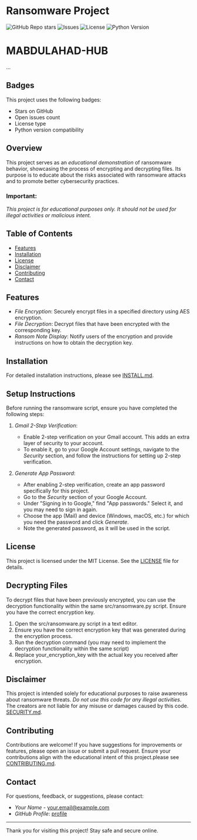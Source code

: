 # Ransomware Project

![GitHub Repo stars](https://img.shields.io/github/stars/yourusername/MABDULAHAD-HUB?style=social)
![Issues](https://img.shields.io/github/issues/yourusername/MABDULAHAD-HUB)
![License](https://img.shields.io/badge/license-MIT-brightgreen)
![Python Version](https://img.shields.io/badge/python-3.8%2B-blue)

# MABDULAHAD-HUB

...

## Badges

This project uses the following badges:
- Stars on GitHub
- Open issues count
- License type
- Python version compatibility

## Overview
This project serves as an *educational demonstration* of ransomware behavior, showcasing the process of encrypting and decrypting files. Its purpose is to educate about the risks associated with ransomware attacks and to promote better cybersecurity practices.

### Important: 
*This project is for educational purposes only. It should not be used for illegal activities or malicious intent.*

## Table of Contents
- [Features](#features)
- [Installation](#installation)
- [License](#license)
- [Disclaimer](#disclaimer)
- [Contributing](#contributing)
- [Contact](#contact)

## Features
- *File Encryption*: Securely encrypt files in a specified directory using AES encryption.
- *File Decryption*: Decrypt files that have been encrypted with the corresponding key.
- *Ransom Note Display*: Notify users of the encryption and provide instructions on how to obtain the decryption key.

## Installation
For detailed installation instructions, please see [INSTALL.md](INSTALL.md).

## Setup Instructions

Before running the ransomware script, ensure you have completed the following steps:

1. *Gmail 2-Step Verification*:
   - Enable 2-step verification on your Gmail account. This adds an extra layer of security to your account.
   - To enable it, go to your Google Account settings, navigate to the *Security* section, and follow the instructions for setting up 2-step verification.

2. *Generate App Password*:
   - After enabling 2-step verification, create an app password specifically for this project.
   - Go to the *Security* section of your Google Account.
   - Under "Signing in to Google," find "App passwords." Select it, and you may need to sign in again.
   - Choose the app (Mail) and device (Windows, macOS, etc.) for which you need the password and click *Generate*.
   - Note the generated password, as it will be used in the script.

## License
This project is licensed under the MIT License. See the [LICENSE](LICENSE) file for details.

## Decrypting Files
To decrypt files that have been previously encrypted, you can use the decryption functionality within the same src/ransomware.py script. Ensure you have the correct encryption key.
1. Open the src/ransomware.py script in a text editor.
2. Ensure you have the correct encryption key that was generated during the encryption process.
3. Run the decryption command (you may need to implement the decryption functionality within the same script)
4. Replace your_encryption_key with the actual key you received after encryption.

## Disclaimer
This project is intended solely for educational purposes to raise awareness about ransomware threats. *Do not use this code for any illegal activities*. The creators are not liable for any misuse or damages caused by this code. [SECURITY.md](SECURITY.md).


## Contributing
Contributions are welcome! If you have suggestions for improvements or features, please open an issue or submit a pull request. Ensure your contributions align with the educational intent of this project.please see [CONTRIBUTING.md](CONTRIBUTING.md).

## Contact
For questions, feedback, or suggestions, please contact:
- *Your Name* - [your.email@example.com](mailto:your.email@example.com)
- *GitHub Profile*: [profile](https://github.com/MABDULAHAD-HUB)

---

Thank you for visiting this project! Stay safe and secure online.
